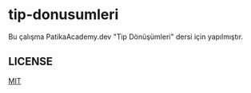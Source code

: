 ﻿# tip-donusumleri

Bu çalışma PatikaAcademy.dev "Tip Dönüşümleri" dersi için yapılmıştır.

## LICENSE

[MIT](LICENSE)
